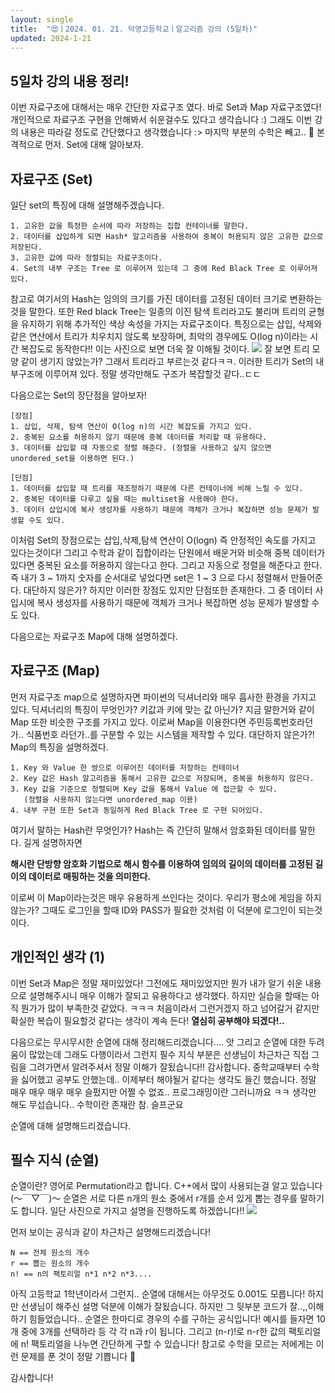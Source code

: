 ```yaml
---
layout: single
title:  "😍ㅣ2024. 01. 21. 덕영고등학교ㅣ알고리즘 강의 (5일차)"
updated: 2024-1-21
---
```


## 5일차 강의 내용 정리!

이번 자료구조에 대해서는 매우 간단한 자료구조 였다. 바로 Set과 Map 자료구조였다!
개인적으로 자료구조 구현을 안해봐서 쉬운걸수도 있다고 생각습니다 :) 
그래도 이번 강의 내용은 따라갈 정도로 간단했다고 생각했습니다 :> 마지막 부분의 수학은 빼고.. 🥹
본격적으로 먼저. Set에 대해 알아보자.

## 자료구조 (Set)

일단 set의 특징에 대해 설명해주겠습니다.
```
1. 고유한 값을 특정한 순서에 따라 저장하는 집합 컨테이너를 말한다.
2. 데이터를 삽입하게 되면 Hash* 알고리즘을 사용하여 중복이 허용되지 않은 고유한 값으로 저장된다.
3. 고유한 값에 따라 정렬되는 자료구조이다.
4. Set의 내부 구조는 Tree 로 이루어져 있는데 그 중에 Red Black Tree 로 이루어져 있다.
```
참고로 여기서의 Hash는 임의의 크기를 가진 데이터를 고정된 데이터 크기로 변환하는 것을 말한다. 또한 Red black Tree는
일종의 이진 탐색 트리라고도 불리며 트리의 균형을 유지하기 위해 추가적인 색상 속성을 가지는 자료구조이다.
특징으로는 삽입, 삭제와 같은 연산에서 트리가 치우치지 않도록 보장하며, 최악의 경우에도 O(log n)이라는 시간 복잡도로 동작한다!!
이는 사진으로 보면 더욱 잘 이해될 것이다.
![](https://th.bing.com/th/id/OIP.4vDuwNMnM8boQ8regoCLHQHaDo?rs=1&pid=ImgDetMain)
잘 보면 트리 모양 같이 생기지 않았는가? 그래서 트리라고 부르는것 같다ㅋㅋ.
이러한 트리가 Set의 내부구조에 이루어져 있다. 정말 생각만해도 구조가 복잡할것 같다..ㄷㄷ 

다음으로는 Set의 장단점을 알아보자!

```
[장점]
1. 삽입, 삭제, 탐색 연산이 O(log n)의 시간 복잡도를 가지고 있다.
2. 중복된 요소를 허용하지 않기 때문에 중복 데이터를 처리할 때 유용하다.
3. 데이터를 삽입할 때 자동으로 정렬 해준다. (정렬을 사용하고 싶지 않으면 unordered_set을 이용하면 된다.)

[단점]
1. 데이터를 삽입할 때 트리를 재조정하기 때문에 다른 컨테이너에 비해 느릴 수 있다.
2. 중복된 데이터를 다루고 싶을 때는 multiset을 사용해야 한다.
3. 데이터 삽입시에 복사 생성자를 사용하기 때문에 객체가 크거나 복잡하면 성능 문제가 발생할 수도 있다.
```
이처럼 Set의 장점으로는 삽입,삭제,탐색 연산이 O(logn) 즉 안정적인 속도를 가지고 있다는것이다!
그리고 수학과 같이 집합이라는 단원에서 배운거와 비슷해 중복 데이터가 있다면 중복된 요소를 허용하지 않는다고 한다.
그리고 자동으로 정렬을 해준다고 한다. 즉 내가 3 ~ 1까지 숫자를 순서대로 넣었다면 set은 1 ~ 3 으로 다시 정렬해서
만들어준다. 대단하지 않은가? 하지만 이러한 장점도 있지만 단점또한 존재한다. 그 중 데이터 사입시에 복사 생성자를 사용하기
때문에 객체가 크거나 복잡하면 성능 문제가 발생할 수도 있다.

다음으로는 자료구조 Map에 대해 설명하겠다.

## 자료구조 (Map)

먼저 자료구조 map으로 설명하자면 파이썬의 딕셔너리와 매우 흡사한 환경을 가지고 있다. 
딕셔너리의 특징이 무엇인가? 키값과 키에 맞는 값 아닌가? 지금 말한거와 같이 Map 또한 비슷한
구조를 가지고 있다. 이로써 Map을 이용한다면 주민등록번호라던가.. 식품번호 라던가..를 구분할 수 있는
시스템을 제작할 수 있다. 대단하지 않은가?! Map의 특징을 설명하겠다.

```
1. Key 와 Value 한 쌍으로 이루어진 데이터를 저장하는 컨테이너
2. Key 값은 Hash 알고리즘을 통해서 고유한 값으로 저장되며, 중복을 허용하지 않은다.
3. Key 값을 기준으로 정렬되며 Key 값을 통해서 Value 에 접근할 수 있다.
   (정렬을 사용하지 않는다면 unordered_map 이용)
4. 내부 구현 또한 Set과 동일하게 Red Black Tree 로 구현 되어있다.
```
여기서 말하는 Hash란 무엇인가?
Hash는 즉 간단히 말해서 암호화된 데이터를 말한다. 길게 설명하자면  

**해시란 단방향 암호화 기법으로 해시 함수를
이용하여 임의의 길이의 데이터를 고정된
길이의 데이터로 매핑하는 것을 의미한다.**

이로써 이 Map이라는것은 매우 유용하게 쓰인다는 것이다. 우리가 평소에 게임을 하지 않는가?
그때도 로그인을 할때 ID와 PASS가 필요한 것처럼 이 덕분에 로그인이 되는것이다.

## 개인적인 생각 (1)

이번 Set과 Map은 정말 재미있었다! 그전에도 재미있었지만 뭔가 내가 알기 쉬운 내용으로 설명해주시니 매우
이해가 잘되고 유용하다고 생각했다. 하지만 실습을 할때는 아직 뭔가가 많이 부족한것 같았다. ㅋㅋㅋ
처음이라서 그런거겠지 하고 넘어갈거 같지만 확실한 복습이 필요할것 같다는 생각이 계속 든다!
**열심히 공부해야 되겠다!..**

다음으로는 무시무시한 순열에 대해 정리해드리겠습니다....
앗 그리고 순열에 대한 두려움이 많았는데 그래도 다행이라서 그런지 필수 지식 부분은
선생님이 차근차근 직접 그림을 그려가면서 알려주셔서 정말 이해가 잘됬습니다!! 감사합니다.
중학교때부터 수학을 싫어했고 공부도 안했는데.. 이제부터 해야될거 같다는 생각도 들긴 했습니다.
정말 매우 매우 매우 매우 슬펐지만 어쩔 수 없죠.. 프로그래밍이란 그러니까요 ㅋㅋ 생각만 해도 
무섭습니다.. 수학이란 존재란 참. 슬프군요 

순열에 대해 설명해드리겠습니다.

## 필수 지식 (순열)

순열이란? 영어로 Permutation라고 합니다. C++에서 많이 사용되는걸 알고 있습니다
(～￣▽￣)～
순열은 서로 다른 n개의 원소 중에서 r개를 순서 있게 뽑는 경우를 말하기도 합니다.
일단 사진으로 가지고 설명을 진행하도록 하겠씁니다!!
![](https://velog.velcdn.com/images/task11/post/a4796b53-5b5d-48c0-89c8-18c397fd03c5/image.png)

먼저 보이는 공식과 같이 차근차근 설명해드리겠습니다!
```
N == 전체 원소의 개수
r == 뽑는 원소의 개수
n! == n의 팩토리얼 n*1 n*2 n*3....
```
아직 고등학교 1학년이라서 그런지.. 순열에 대해서는 아무것도 0.001도 모릅니다!
하지만 선생님이 해주신 설명 덕분에 이해가 잘됬습니다. 하지만 그 뒷부분 코드가 잘..,,이해하기 힘들었습니다..
순열은 한마디로 경우의 수를 구하는 공식입니다! 예시를 들자면 10개 중에 3개를 선택하라 등 각 각 n과 r이 됩니다.
그리고 (n-r)!로 n-r한 값의 팩토리얼에  n! 팩토리얼을 나누면 간단하게 구할 수 있습니다! 참고로 수학을 모르는
저에게는 이런 문제를 푼 것이 정말 기쁩니다 🥹

감사합니다!
